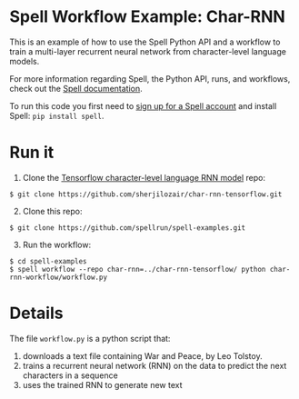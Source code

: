 # Spell Workflow Example: Char-RNN

This is an example of how to use the Spell Python API and a workflow to
train a multi-layer recurrent neural network from character-level language models.

For more information regarding Spell, the Python API, runs, and workflows,
check out the [Spell documentation](https://spell.run/docs).

To run this code you first need to [sign up for a Spell account](https://web.spell.run/register)
and install Spell: `pip install spell`.

# Run it

1. Clone the [Tensorflow character-level language RNN model](https://github.com/sherjilozair/char-rnn-tensorflow) repo:
```ShellSession
$ git clone https://github.com/sherjilozair/char-rnn-tensorflow.git
```
2. Clone this repo:
```ShellSession
$ git clone https://github.com/spellrun/spell-examples.git
```
3. Run the workflow:
```ShellSession
$ cd spell-examples
$ spell workflow --repo char-rnn=../char-rnn-tensorflow/ python char-rnn-workflow/workflow.py
```

# Details

The file `workflow.py` is a python script that:
1. downloads a text file containing War and Peace, by Leo Tolstoy.
2. trains a recurrent neural network (RNN) on the data to predict the next characters
in a sequence
3. uses the trained RNN to generate new text
